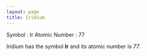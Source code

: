 ```yaml
---
layout: page
title: Iridium
---
```


Symbol : Ir 
Atomic Number : 77 

Iridium has the symbol **Ir** and its atomic number is *77*.

